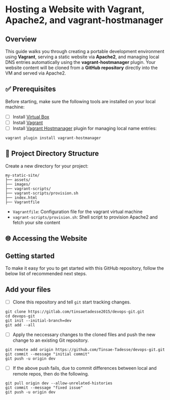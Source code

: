 # Hosting a Website with Vagrant, Apache2, and vagrant-hostmanager

## Overview
This guide walks you through creating a portable development environment using **Vagrant**, serving a static website via **Apache2**, and managing local DNS entries automatically using the **vagrant-hostmanager** plugin. Your website content will be cloned from a **GitHub repository** directly into the VM and served via Apache2.

## ✅ Prerequisites
Before starting, make sure the following tools are installed on your local machine:
- [ ] Install [Virtual Box](https://www.virtualbox.org/wiki/Downloads)
- [ ] Install [Vagrant](https://developer.hashicorp.com/vagrant/install)
- [ ] Install [Vagrant Hostmanager](https://github.com/devopsgroup-io/vagrant-hostmanager) plugin for managing local name entries:
```
vagrant plugin install vagrant-hostmanager
```

## 📁 Project Directory Structure
Create a new directory for your project:
```
my-static-site/
├── assets/
├── images/
├── vagrant-scripts/
├── vagrant-scripts/provision.sh
├── index.html
├── Vagrantfile
```
- `Vagrantfile`: Configuration file for the vagrant virtual machine
- `vagrant-scripts/provision.sh`: Shell script to provision Apache2 and fetch your site content

## 🌐 Accessing the Website

## Getting started

To make it easy for you to get started with this GitHub repository, follow the below list of recommended next steps.

## Add your files

- [ ] Clone this repository and tell `git` start tracking changes.
```
git clone https://gitlab.com/tinsaetadesse2015/devops-git.git
cd devops-git
git init --initial-branch=dev
git add --all
```
- [ ] Apply the neccessary changes to the cloned files and push the new change to an existing Git repository.
```
git remote add origin https://github.com/Tinsae-Tadesse/devops-git.git
git commit --message "initial commit"
git push -u origin dev
```
- [ ] If the above push fails, due to commit differences between local and remote repos, then do the following.
```
git pull origin dev --allow-unrelated-histories
git commit --message "fixed issue"
git push -u origin dev
```


